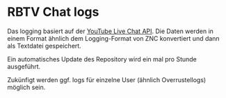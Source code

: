# RBTV Chat logs

Das logging basiert auf der [YouTube Live Chat API](https://developers.google.com/youtube/v3/live/docs/liveChatMessages). Die Daten werden in einem Format ähnlich dem Logging-Format von ZNC konvertiert und dann als Textdatei gespeichert.

Ein automatisches Update des Repository wird ein mal pro Stunde ausgeführt.

Zukünfigt werden ggf. logs für einzelne User (ähnlich Overrustellogs) möglich sein.
